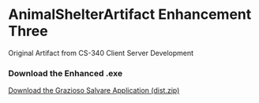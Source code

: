# AnimalShelterArtifact Enhancement Three
Original Artifact from CS-340 Client Server Development


### Download the Enhanced .exe
[Download the Grazioso Salvare Application (dist.zip)](https://github.com/AnthonyBaratti/EnhancementThree/releases/latest)
